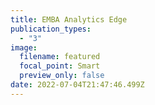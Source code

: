 ```yaml
---
title: EMBA Analytics Edge
publication_types:
  - "3"
image:
  filename: featured
  focal_point: Smart
  preview_only: false
date: 2022-07-04T21:47:46.499Z
---
```

